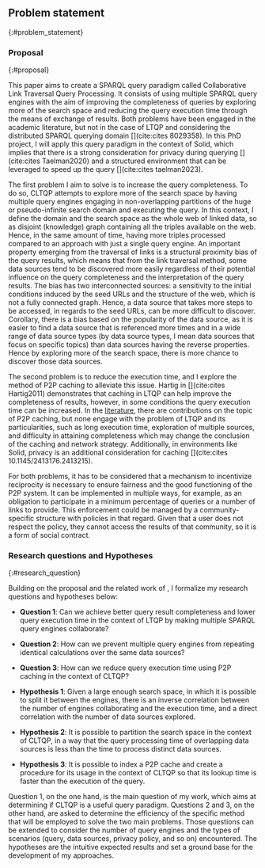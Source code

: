 ## Problem statement
{:#problem_statement}

### Proposal
{:#proposal}

This paper aims to create a SPARQL query paradigm called Collaborative Link Traversal Query Processing.
It consists of using multiple SPARQL query engines with the aim of improving the completeness
of queries by exploring more of the search space and reducing the query execution time through the means of exchange of results.
Both problems have been engaged in the academic literature, but not in the case of LTQP and considering the distributed SPARQL querying domain [](cite:cites 8029358).
In this PhD project, I will apply this query paradigm in the context of Solid, 
which implies that there is a strong consideration for privacy during querying [](cite:cites Taelman2020)
and a structured environment that can be leveraged to speed up the query [](cite:cites taelman2023).


The first problem I aim to solve is to increase the query completeness.
To do so, CLTQP attempts to explore more of the search space by having multiple query engines engaging in 
non-overlapping partitions of the huge or pseudo-infinite search domain and executing the query.
In this context, I define the domain and the search space as the whole web of linked data,
so as disjoint (knowledge) graph containing all the triples available on the web.
Hence, in the same amount of time, having more triples processed compared to an approach with just a single query engine.
An important property emerging from the traversal of links is a structural proximity bias of the query results, which
means that from the link traversal method, some data sources tend to be discovered more easily regardless of their potential
influence on the query completeness and the interpretation of the query results.
The bias has two interconnected sources: a sensitivity to the initial conditions induced by the seed URLs and the structure of the web,
which is not a fully connected graph.
Hence, a data source that takes more steps to be accessed, in regards to the seed URLs, can be more difficult to discover.
Corollary, there is a bias based on the popularity of the data source, as it is easier to find a data source that is
referenced more times and in a wide range of data source types (by data source types, I mean data sources that focus on specific topics)
than data sources having the reverse properties.
Hence by exploring more of the search space, there is more chance to discover those data sources.


The second problem is to reduce the execution time, and I explore the method of P2P caching to alleviate this issue.
Hartig in [](cite:cites Hartig2011) demonstrates that caching in LTQP can help improve the completeness of results,
however, in some conditions the query execution time can be increased.
In the [literature](#literature_review_P2P_caching), there are contributions on the topic of P2P caching,
but none engage with the problem of LTQP and its particularities,
such as long execution time, exploration of multiple sources, and difficulty in attaining completeness
which may change the conclusion of the caching and network strategy.
Additionally, in environments like Solid, privacy is an additional consideration for caching [](cite:cites 10.1145/2413176.2413215).


For both problems, it has to be considered that a mechanism to incentivize reciprocity is necessary to ensure fairness and the good functioning of the P2P system.
It can be implemented in multiple ways, for example, as an obligation to participate in a minimum percentage of queries or
a number of links to provide.
This enforcement could be managed by a community-specific structure with policies in that regard.
Given that a user does not respect the policy, they cannot access the results of that community,
so it is a form of social contract.


### Research questions and Hypotheses
{:#research_question}

Building on the proposal and the related work of [](#litterature_review),
I formalize my research questions and hypotheses below:

- **Question 1**: Can we achieve better query result completeness
and lower query execution time in the context of LTQP by making multiple SPARQL query engines collaborate?

- **Question 2**: How can we prevent multiple query engines from repeating identical calculations over the same data sources?

- **Question 3**: How can we reduce query execution time using P2P caching in the context of CLTQP?


- **Hypothesis 1**: Given a large enough search space, in which it is possible to split it between the engines, 
there is an inverse correlation between the number of engines collaborating and 
the execution time, and a direct correlation with the number of data sources explored. 

- **Hypothesis 2**: It is possible to partition the search space in the context of CLTQP,
in a way that the query processing time of overlapping data sources is less than the time to process distinct data sources.

- **Hypothesis 3**: It is possible to index a P2P cache and create a procedure for its usage in the context of CLTQP
so that its lookup time is faster than the execution of the query.


Question 1, on the one hand, is the main question of my work, which aims at determining if CLTQP is a useful query paradigm.
Questions 2 and 3, on the other hand, are asked to determine the efficiency of the specific method 
that will be employed to solve the two main problems.
Those questions can be extended to consider the number
of query engines and the types of scenarios (query, data sources, privacy policy, and so on) encountered.
The hypotheses are the intuitive expected results and set a ground base for the development of my approaches.
